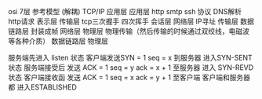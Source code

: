 osi 7层 参考模型 (解耦)      TCP/IP 
应用层                       应用层 http smtp ssh 协议 DNS解析 http请求
表示层                       传输层 tcp三次握手 四次挥手
会话层                       网络层 IP寻址
传输层                       数据链路层 封装成帧
网络层                       物理层 物理传输（然后传输的时候通过双绞线，电磁波等各种介质）
数据链路层
物理层

服务端先进入 listen 状态 客户端发送SYN = 1 seq = x 到服务器 进入SYN-SENT状态
服务端接受后 发送 ACK = 1 seq = y ack = x + 1 至服务器 进入 SYN-REVD状态
客户端接收函 发送 ACK = 1 seq = x ack = y + 1 至客户端 客户端和服务器都
 进入ESTABLISHED